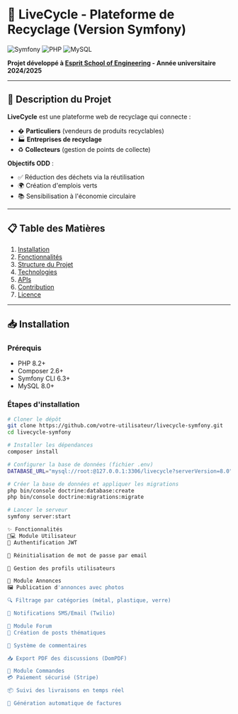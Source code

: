 # 🌱 LiveCycle - Plateforme de Recyclage (Version Symfony)

![Symfony](https://img.shields.io/badge/Symfony-6.3-%23000000?logo=symfony)
![PHP](https://img.shields.io/badge/PHP-8.2-%23777BB4?logo=php)
![MySQL](https://img.shields.io/badge/MySQL-8.0-%234479A1?logo=mysql)

**Projet développé à [Esprit School of Engineering](https://www.esprit.tn/) - Année universitaire 2024/2025**

---

## 📝 Description du Projet
**LiveCycle** est une plateforme web de recyclage qui connecte :
- � **Particuliers** (vendeurs de produits recyclables)  
- 🏭 **Entreprises de recyclage**  
- ♻️ **Collecteurs** (gestion de points de collecte)

**Objectifs ODD** :
- ✅ Réduction des déchets via la réutilisation  
- 🌍 Création d'emplois verts  
- 📚 Sensibilisation à l'économie circulaire

---

## 📋 Table des Matières
1. [Installation](#📥-installation)
2. [Fonctionnalités](#✨-fonctionnalités)
3. [Structure du Projet](#🏗️-structure-du-projet)
4. [Technologies](#🛠️-technologies-utilisées)
5. [APIs](#🔌-apis-intégrées)
6. [Contribution](#👥-contribution)
7. [Licence](#📄-licence)

---

## 📥 Installation
### Prérequis
- PHP 8.2+
- Composer 2.6+
- Symfony CLI 6.3+
- MySQL 8.0+

### Étapes d'installation
```bash
# Cloner le dépôt
git clone https://github.com/votre-utilisateur/livecycle-symfony.git
cd livecycle-symfony

# Installer les dépendances
composer install

# Configurer la base de données (fichier .env)
DATABASE_URL="mysql://root:@127.0.0.1:3306/livecycle?serverVersion=8.0"

# Créer la base de données et appliquer les migrations
php bin/console doctrine:database:create
php bin/console doctrine:migrations:migrate

# Lancer le serveur
symfony server:start

✨ Fonctionnalités
🧑💻 Module Utilisateur
🔐 Authentification JWT

📧 Réinitialisation de mot de passe par email

👤 Gestion des profils utilisateurs

📢 Module Annonces
🖼️ Publication d'annonces avec photos

🔍 Filtrage par catégories (métal, plastique, verre)

🔔 Notifications SMS/Email (Twilio)

💬 Module Forum
📝 Création de posts thématiques

💬 Système de commentaires

📥 Export PDF des discussions (DomPDF)

🚛 Module Commandes
💳 Paiement sécurisé (Stripe)

📦 Suivi des livraisons en temps réel

📄 Génération automatique de factures
